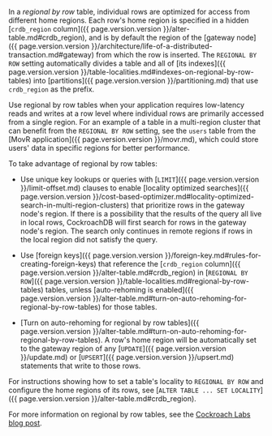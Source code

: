 In a _regional by row_ table, individual rows are optimized for access from different home regions. Each row's home region is specified in a hidden [`crdb_region` column]({{ page.version.version }}/alter-table.md#crdb_region), and is by default the region of the [gateway node]({{ page.version.version }}/architecture/life-of-a-distributed-transaction.md#gateway) from which the row is inserted. The `REGIONAL BY ROW` setting automatically divides a table and all of [its indexes]({{ page.version.version }}/table-localities.md#indexes-on-regional-by-row-tables) into [partitions]({{ page.version.version }}/partitioning.md) that use `crdb_region` as the prefix.

Use regional by row tables when your application requires low-latency reads and writes at a row level where individual rows are primarily accessed from a single region. For an example of a table in a multi-region cluster that can benefit from the `REGIONAL BY ROW` setting, see the `users` table from the [MovR application]({{ page.version.version }}/movr.md), which could store users' data in specific regions for better performance.

To take advantage of regional by row tables:

- Use unique key lookups or queries with [`LIMIT`]({{ page.version.version }}/limit-offset.md) clauses to enable [locality optimized searches]({{ page.version.version }}/cost-based-optimizer.md#locality-optimized-search-in-multi-region-clusters) that prioritize rows in the gateway node's region. If there is a possibility that the results of the query all live in local rows, CockroachDB will first search for rows in the gateway node's region. The search only continues in remote regions if rows in the local region did not satisfy the query.

- Use [foreign keys]({{ page.version.version }}/foreign-key.md#rules-for-creating-foreign-keys) that reference the [`crdb_region` column]({{ page.version.version }}/alter-table.md#crdb_region) in [`REGIONAL BY ROW`]({{ page.version.version }}/table-localities.md#regional-by-row-tables) tables, unless [auto-rehoming is enabled]({{ page.version.version }}/alter-table.md#turn-on-auto-rehoming-for-regional-by-row-tables) for those tables.

- [Turn on auto-rehoming for regional by row tables]({{ page.version.version }}/alter-table.md#turn-on-auto-rehoming-for-regional-by-row-tables). A row's home region will be automatically set to the gateway region of any [`UPDATE`]({{ page.version.version }}/update.md) or [`UPSERT`]({{ page.version.version }}/upsert.md) statements that write to those rows.

For instructions showing how to set a table's locality to `REGIONAL BY ROW` and configure the home regions of its rows, see [`ALTER TABLE ... SET LOCALITY`]({{ page.version.version }}/alter-table.md#crdb_region).

For more information on regional by row tables, see the [Cockroach Labs blog post](https://www.cockroachlabs.com/blog/regional-by-row/).
